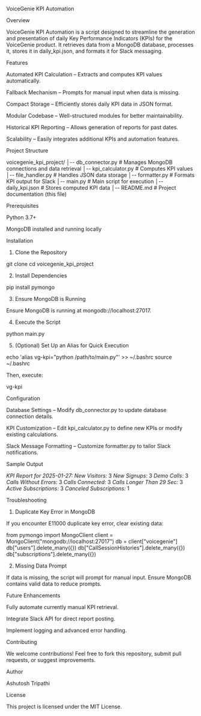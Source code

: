 VoiceGenie KPI Automation

Overview

VoiceGenie KPI Automation is a script designed to streamline the generation and presentation of daily Key Performance Indicators (KPIs) for the VoiceGenie product. It retrieves data from a MongoDB database, processes it, stores it in daily_kpi.json, and formats it for Slack messaging.

Features

Automated KPI Calculation – Extracts and computes KPI values automatically.

Fallback Mechanism – Prompts for manual input when data is missing.

Compact Storage – Efficiently stores daily KPI data in JSON format.

Modular Codebase – Well-structured modules for better maintainability.

Historical KPI Reporting – Allows generation of reports for past dates.

Scalability – Easily integrates additional KPIs and automation features.

Project Structure

voicegenie_kpi_project/
│-- db_connector.py      # Manages MongoDB connections and data retrieval
│-- kpi_calculator.py    # Computes KPI values
│-- file_handler.py      # Handles JSON data storage
│-- formatter.py         # Formats KPI output for Slack
│-- main.py              # Main script for execution
│-- daily_kpi.json       # Stores computed KPI data
│-- README.md            # Project documentation (this file)

Prerequisites

Python 3.7+

MongoDB installed and running locally

Installation

1. Clone the Repository

git clone <repository-url>
cd voicegenie_kpi_project

2. Install Dependencies

pip install pymongo

3. Ensure MongoDB is Running

Ensure MongoDB is running at mongodb://localhost:27017.

4. Execute the Script

python main.py

5. (Optional) Set Up an Alias for Quick Execution

echo 'alias vg-kpi="python /path/to/main.py"' >> ~/.bashrc
source ~/.bashrc

Then, execute:

vg-kpi

Configuration

Database Settings – Modify db_connector.py to update database connection details.

KPI Customization – Edit kpi_calculator.py to define new KPIs or modify existing calculations.

Slack Message Formatting – Customize formatter.py to tailor Slack notifications.

Sample Output

*KPI Report for 2025-01-27:*
*New Visitors:* 3
*New Signups:* 3
*Demo Calls:* 3
*Calls Without Errors:* 3
*Calls Connected:* 3
*Calls Longer Than 29 Sec:* 3
*Active Subscriptions:* 3
*Canceled Subscriptions:* 1

Troubleshooting

1. Duplicate Key Error in MongoDB

If you encounter E11000 duplicate key error, clear existing data:

from pymongo import MongoClient
client = MongoClient("mongodb://localhost:27017")
db = client["voicegenie"]
db["users"].delete_many({})
db["CallSessionHistories"].delete_many({})
db["subscriptions"].delete_many({})

2. Missing Data Prompt

If data is missing, the script will prompt for manual input. Ensure MongoDB contains valid data to reduce prompts.

Future Enhancements

Fully automate currently manual KPI retrieval.

Integrate Slack API for direct report posting.

Implement logging and advanced error handling.

Contributing

We welcome contributions! Feel free to fork this repository, submit pull requests, or suggest improvements.

Author

Ashutosh Tripathi

License

This project is licensed under the MIT License.

